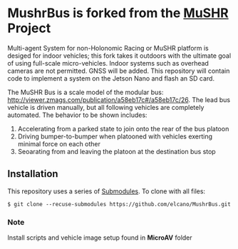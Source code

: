# MushrBus is forked from the [MuSHR](https://mushr.io/) Project

Multi-agent System for non-Holonomic Racing or MuSHR platform is desiged for indoor vehicles; this fork takes it outdoors with the ultimate goal of using full-scale micro-vehicles. Indoor systems such as overhead cameras are not permitted. GNSS will be added.
This repository will contain code to implement a system on the Jetson Nano and flash an SD card.

The MuSHR Bus is a scale model of the modular bus: http://viewer.zmags.com/publication/a58eb17c#/a58eb17c/26. The lead bus vehicle is driven manually, but all following vehicles are completely automated. The behavior to be shown includes:
1) Accelerating from a parked state to join onto the rear of the bus platoon
2) Driving bumper-to-bumper when platooned with vehicles exerting minimal force on each other
3) Seoarating from and leaving the platoon at the destination bus stop

## Installation

This repository uses a series of [Submodules](https://git-scm.com/book/en/v2/Git-Tools-Submodules). To clone with all files:
```
$ git clone --recuse-submodules https://github.com/elcano/MushrBus.git
```

### Note
Install scripts and vehicle image setup found in **MicroAV** folder